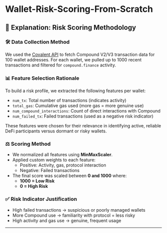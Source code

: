 # Wallet-Risk-Scoring-From-Scratch
## 🧾 Explanation: Risk Scoring Methodology

### 🛠️ Data Collection Method
We used the [Covalent API](https://www.covalenthq.com/docs/api/) to fetch Compound V2/V3 transaction data for 100 wallet addresses. For each wallet, we pulled up to 1000 recent transactions and filtered for `compound.finance` activity.

### 📊 Feature Selection Rationale
To build a risk profile, we extracted the following features per wallet:
- `num_tx`: Total number of transactions (indicates activity)
- `total_gas`: Cumulative gas used (more gas = more genuine use)
- `num_compound_interactions`: Count of direct interactions with Compound
- `num_failed_tx`: Failed transactions (used as a negative risk indicator)

These features were chosen for their relevance in identifying active, reliable DeFi participants versus dormant or risky wallets.

### ⚖️ Scoring Method
- We normalized all features using **MinMaxScaler**.
- Applied custom weights to each feature:
  - Positive: Activity, gas, protocol interaction
  - Negative: Failed transactions
- The final score was scaled between **0 and 1000** where:
  - **1000 = Low Risk**
  - **0 = High Risk**

### ✅ Risk Indicator Justification
- High failed transactions → suspicious or poorly managed wallets
- More Compound use → familiarity with protocol = less risky
- High activity and gas use → genuine, frequent usage

---

